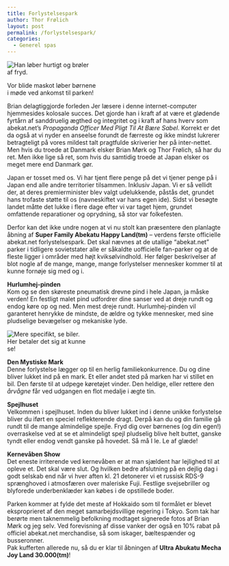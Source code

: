 ```yaml
---
title: Forlystelsespark
author: Thor Frølich
layout: post
permalink: /forlystelsespark/
categories:
  - Generel spas
---
```

<div class="bitImage bitRight" style="width: 208px">
  <img src="http://www.abekat.net/wp-content/images/gorillamascot.jpg" alt="Han løber hurtigt og brøler af fryd." /></p> <p>
    Vor blide maskot løber børnene i møde ved ankomst til parken!
  </p>
</div>

Brian delagtiggjorde forleden Jer læsere i denne internet-computer hjemmesides kolosale succes. Det gjorde han i kraft af at være et glødende fyrtårn af sanddruelig ægthed og integritet og i kraft af hans hverv som abekat.net’s *Propaganda Officer Med Pligt Til At Bære Sabel*. Korrekt er det da også at vi nyder en anseelse forundt de færreste og ikke mindst lukrerer betragteligt på vores mildest talt pragtfulde skriverier her på inter-nettet. Men hvis du troede at Danmark elsker Brian Mørk og Thor Frølich, så har du ret. Men ikke lige så ret, som hvis du samtidig troede at Japan elsker os meget mere end Danmark gør.<!--more-->

Japan er tosset med os. Vi har tjent flere penge på det vi tjener penge på i Japan end alle andre territorier tilsammen. Inklusiv Japan. Vi er så vellidt der, at deres premierminister blev valgt udelukkende, påstås det, grundet hans trofaste støtte til os (navneskiftet var hans egen ide). Sidst vi besøgte landet måtte det lukke i flere dage efter vi var taget hjem, grundet omfattende reparationer og oprydning, så stor var folkefesten.

Derfor kan det ikke undre nogen at vi nu stolt kan præsentere den planlagte åbning af **Super Family Abekatu Happy Land(tm)** – verdens første officielle abekat.net forlystelsespark. Det skal nævnes at de utallige “abekat.net” parker i tidligere sovietstater alle er såkaldte uofficielle fan-parker og at de fleste ligger i områder med højt kviksølvindhold. Her følger beskrivelser af blot nogle af de mange, mange, mange forlystelser mennesker kommer til at kunne fornøje sig med og i.

**Hurlumhej-pinden**  
Kom og se den skøreste pneumatisk drevne pind i hele Japan, ja måske verden! En festligt malet pind udfordrer dine sanser ved at dreje rundt og endog køre op og ned. Men mest dreje rundt. Hurlumhej-pinden vil garanteret henrykke de mindste, de ældre og tykke mennesker, med sine pludselige bevægelser og mekaniske lyde.

<div class="bitImage bitLeft" style="width: 188px">
  <img src="http://www.abekat.net/wp-content/images/bilpaamark.jpg" alt="Mere specifikt, se biler." /><br /> Her betaler det sig at kunne se!
</div>

**Den Mystiske Mark**  
Denne forlystelse lægger op til en herlig familiekonkurrence. Du og dine bliver lukket ind på en mark. Et eller andet sted på marken har vi stillet en bil. Den første til at udpege køretøjet vinder. Den heldige, eller rettere den *årvågne* får ved udgangen en flot medalje i ægte tin.

**Spejlhuset**  
Velkommen i spejlhuset. Inden du bliver lukket ind i denne unikke forlystelse bliver du iført en speciel reflekterende dragt. Derpå kan du og din familie gå rundt til de mange almindelige spejle. Fryd dig over børnenes (og din egen!) overraskelse ved at se et almindeligt spejl pludselig blive helt buttet, ganske tyndt eller endog vendt ganske på hovedet. Så må I le. Le af glæde!

**Kernevåben Show**  
Det eneste irriterende ved kernevåben er at man sjældent har lejlighed til at opleve et. Det skal være slut. Og hvilken bedre afslutning på en dejlig dag i godt selskab end når vi hver aften kl. 21 detonerer vi et russisk RDS-9 sprænghoved i atmosfæren over maleriske Fuji. Festlige svejsebriller og blyforede underbenklæder kan købes i de opstillede boder.

Parken kommer at fylde det meste af Hokkaido som til formålet er blevet eksproprieret af den meget samarbejdsvillige regering i Tokyo. Som tak har berørte men taknemmelig befolkning modtaget signerede fotos af Brian Mørk og jeg selv. Ved forevisning af disse vanker der også en 10% rabat på officiel abekat.net merchandise, så som iskager, bæltespænder og busseronner.  
Pak kufferten allerede nu, så du er klar til åbningen af **Ultra Abukatu Mecha Joy Land 30.000(tm)**!